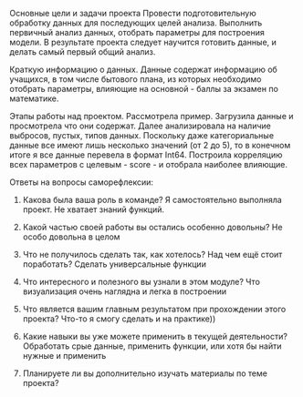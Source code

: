 Основные цели и задачи проекта
Провести подготовительную обработку данных для последующих целей анализа.
Выполнить первичный анализ данных, отобрать параметры для построения модели.
В результате проекта следует научится готовить данные, и  делать самый первый общий анализ.

Краткую информацию о данных.
Данные содержат информацию об учащихся, в том числе бытового плана, из которых необходимо 
отобрать параметры, влияющие на основной - баллы за экзамен по математике.

Этапы работы над проектом.
Рассмотрела пример.
Загрузила данные и просмотрела что они содержат.
Далее анализировала на наличие выбросов, пустых, типов данных. Поскольку даже категориальные данные все
имеют лишь несколько значений (от 2 до 5), то в конечном итоге я все данные перевела в формат Int64.
Построила корреляцию всех параметров с целевым - score - и отобрала наиболее влияющие.

Ответы на вопросы саморефлексии:

1. Какова была ваша роль в команде?
Я самостоятельно выполняла проект. Не хватает знаний функций. 

2. Какой частью своей работы вы остались особенно довольны?
Не особо довольна в целом

3. Что не получилось сделать так, как хотелось? Над чем ещё стоит поработать?
Сделать универсальные функции

4. Что интересного и полезного вы узнали в этом модуле?
Что визуализация очень наглядна и легка в построении

5. Что является вашим главным результатом при прохождении этого проекта?
Что-то я смогу сделать  и на практике))

6. Какие навыки вы уже можете применить в текущей деятельности?
Обработать срые данные, применить функции, или хотя бы найти нужные и применить

7. Планируете ли вы дополнительно изучать материалы по теме проекта?
